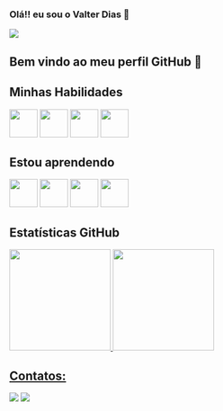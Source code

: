### Olá!! eu sou o Valter Dias 👋

<img src="https://media.tenor.com/Ojl5HSvwX6QAAAAC/dog-laptop.gif">

## Bem vindo ao meu perfil GitHub 👋

## Minhas Habilidades
<div>
<img src="https://cdn.jsdelivr.net/gh/devicons/devicon/icons/css3/css3-original.svg" height="50" width="50" />
<img src="https://cdn.jsdelivr.net/gh/devicons/devicon/icons/html5/html5-original.svg" height="50" width="50" />
<img src="https://cdn.jsdelivr.net/gh/devicons/devicon/icons/javascript/javascript-original.svg" height="50" width="50" />
<img src="https://cdn.jsdelivr.net/gh/devicons/devicon/icons/vuejs/vuejs-original-wordmark.svg" height="50" width="50" />
</div>

## Estou aprendendo
<div>
<img src="https://cdn.jsdelivr.net/gh/devicons/devicon/icons/nuxtjs/nuxtjs-original.svg" height="50" width="50" />
<img src="https://cdn.jsdelivr.net/gh/devicons/devicon/icons/react/react-original.svg" height="50" width="50" />
<img src="https://cdn.jsdelivr.net/gh/devicons/devicon/icons/nodejs/nodejs-original-wordmark.svg" height="50" width="50" />
<img src="https://cdn.jsdelivr.net/gh/devicons/devicon/icons/typescript/typescript-original.svg" height="50" width="50" />
</div>




## Estatísticas GitHub

<div>
<a href="https://github.com/super-valter">
<img loading="lazy" height="180em" src="https://github-readme-stats.vercel.app/api/top-langs/?username=super-valter&layout=compact&langs_count=7&theme=dracula"/>
<img loading="lazy" height="180em" src="https://github-readme-stats.vercel.app/api?username=super-valter&show_icons=true&theme=dracula&include_all_commits=true&count_private=true"/>
</div>

## Contatos:

<div>
<a href = "mailto:valter@valtinho.com.br"><img loading="lazy" src="https://img.shields.io/badge/Gmail-D14836?style=for-the-badge&logo=gmail&logoColor=white" target="_blank"></a>
<a href="https://www.linkedin.com/in/valterdiasti/" target="_blank"><img loading="lazy" src="https://img.shields.io/badge/-LinkedIn-%230077B5?style=for-the-badge&logo=linkedin&logoColor=white" target="_blank"></a>   
</div>


<!--
**super-valter/super-valter** is a ✨ _special_ ✨ repository because its `README.md` (this file) appears on your GitHub profile.

Here are some ideas to get you started:

- 🔭 I’m currently working on ...
- 🌱 I’m currently learning ...
- 👯 I’m looking to collaborate on ...
- 🤔 I’m looking for help with ...
- 💬 Ask me about ...
- 📫 How to reach me: ...
- 😄 Pronouns: ...
- ⚡ Fun fact: ...
-->
